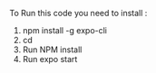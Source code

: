 
To Run this code you need to install :

1. npm install -g expo-cli
2. cd <RootFolder>
3. Run NPM install
4. Run expo start